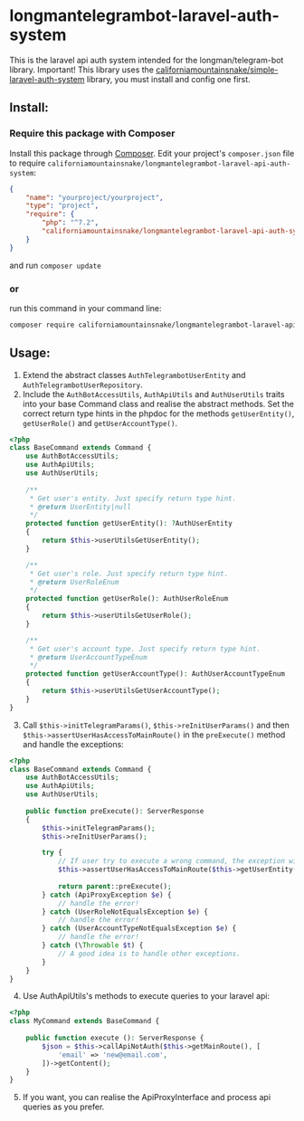 # longmantelegrambot-laravel-auth-system
This is the laravel api auth system intended for the longman/telegram-bot library.
Important! This library uses the [californiamountainsnake/simple-laravel-auth-system](https://github.com/CaliforniaMountainSnake/simple-laravel-auth-system) library, you must install and config one first.

## Install:
### Require this package with Composer
Install this package through [Composer](https://getcomposer.org/).
Edit your project's `composer.json` file to require `californiamountainsnake/longmantelegrambot-laravel-api-auth-system`:
```json
{
    "name": "yourproject/yourproject",
    "type": "project",
    "require": {
        "php": "^7.2",
        "californiamountainsnake/longmantelegrambot-laravel-api-auth-system": "*"
    }
}
```
and run `composer update`

### or
run this command in your command line:
```bash
composer require californiamountainsnake/longmantelegrambot-laravel-api-auth-system
```

## Usage:
1. Extend the abstract classes `AuthTelegrambotUserEntity` and `AuthTelegrambotUserRepository`.
2. Include the `AuthBotAccessUtils`, `AuthApiUtils` and `AuthUserUtils` traits into your base Command class and realise the abstract methods. Set the correct return type hints in the phpdoc for the methods `getUserEntity()`, `getUserRole()` and `getUserAccountType()`.
```php
<?php
class BaseCommand extends Command {
    use AuthBotAccessUtils;
    use AuthApiUtils;
    use AuthUserUtils;
    
    /**
     * Get user's entity. Just specify return type hint.
     * @return UserEntity|null
     */
    protected function getUserEntity(): ?AuthUserEntity
    {
        return $this->userUtilsGetUserEntity();
    }

    /**
     * Get user's role. Just specify return type hint.
     * @return UserRoleEnum
     */
    protected function getUserRole(): AuthUserRoleEnum
    {
        return $this->userUtilsGetUserRole();
    }

    /**
     * Get user's account type. Just specify return type hint.
     * @return UserAccountTypeEnum
     */
    protected function getUserAccountType(): AuthUserAccountTypeEnum
    {
        return $this->userUtilsGetUserAccountType();
    }
}
```
3. Call `$this->initTelegramParams()`, `$this->reInitUserParams()` and then `$this->assertUserHasAccessToMainRoute()` in the `preExecute()` method and handle the exceptions:
```php
<?php
class BaseCommand extends Command {
    use AuthBotAccessUtils;
    use AuthApiUtils;
    use AuthUserUtils;
    
    public function preExecute(): ServerResponse
    {
        $this->initTelegramParams();
        $this->reInitUserParams();

        try {
            // If user try to execute a wrong command, the exception will throw.
            $this->assertUserHasAccessToMainRoute($this->getUserEntity());
            
            return parent::preExecute();
        } catch (ApiProxyException $e) {
            // handle the error!
        } catch (UserRoleNotEqualsException $e) {
            // handle the error!
        } catch (UserAccountTypeNotEqualsException $e) {
            // handle the error!
        } catch (\Throwable $t) {
            // A good idea is to handle other exceptions.
        }
    }
}
```
4. Use AuthApiUtils's methods to execute queries to your laravel api:
```php
<?php
class MyCommand extends BaseCommand {
    
    public function execute (): ServerResponse {
        $json = $this->callApiNotAuth($this->getMainRoute(), [
            'email' => 'new@email.com',
        ])->getContent();
    }
}
``` 
5. If you want, you can realise the ApiProxyInterface and process api queries as you prefer.
